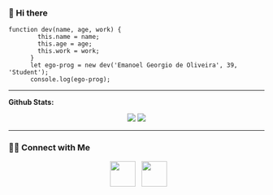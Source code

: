 ### 👋 Hi there 
```
function dev(name, age, work) {
        this.name = name;
        this.age = age;
        this.work = work;
      }
      let ego-prog = new dev('Emanoel Georgio de Oliveira', 39, 'Student');
      console.log(ego-prog);
```
---

**Github Stats:**

<p align="center">
  
  <img src="https://github-readme-stats.vercel.app/api?username=ego-prog&hide=stars&show_icons=true&theme=dracula&line_height=32">
  <img src="https://github-readme-stats.vercel.app/api/top-langs/?username=ego-prog&count_private=true&theme=dracula">

</p>

---
<h3> 🤝🏻 Connect with Me </h3>

<p align="center">
&nbsp; <a href="https://www.linkedin.com/in/emanoel-oliveira/" target="_blank" rel="noopener noreferrer"><img src="https://img.icons8.com/plasticine/100/000000/linkedin.png" width="50" /></a>
&nbsp; <a href="mailto:emanoel.oliveira@fatec.sp.gov.br" target="_blank" rel="noopener noreferrer"><img src="https://img.icons8.com/plasticine/100/000000/new-post.png" width="50" /></a>
</p>
